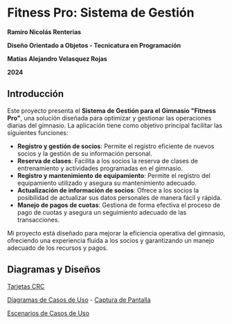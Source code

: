 # Fitness Pro: Sistema de Gestión

**Ramiro Nicolás Renterías**

**Diseño Orientado a Objetos - Tecnicatura en Programación**

**Matías Alejandro Velasquez Rojas**

**2024**

## Introducción

Este proyecto presenta el **Sistema de Gestión para el Gimnasio "Fitness Pro"**, una solución diseñada para optimizar y gestionar las operaciones diarias del gimnasio. La aplicación tiene como objetivo principal facilitar las siguientes funciones:

- **Registro y gestión de socios**: Permite el registro eficiente de nuevos socios y la gestión de su información personal.
- **Reserva de clases**: Facilita a los socios la reserva de clases de entrenamiento y actividades programadas en el gimnasio.
- **Registro y mantenimiento de equipamiento**: Permite el registro del equipamiento utilizado y asegura su mantenimiento adecuado.
- **Actualización de información de socios**: Ofrece a los socios la posibilidad de actualizar sus datos personales de manera fácil y rápida.
- **Manejo de pagos de cuotas**: Gestiona de forma efectiva el proceso de pago de cuotas y asegura un seguimiento adecuado de las transacciones.

Mi proyecto está diseñado para mejorar la eficiencia operativa del gimnasio, ofreciendo una experiencia fluida a los socios y garantizando un manejo adecuado de los recursos y pagos.

## Diagramas y Diseños

[Tarjetas CRC](https://docs.google.com/spreadsheets/d/1qseXx2NS4fiqnqy2mEZaPTBF9Hv3myKG/edit?usp=sharing&ouid=101120142767344064015&rtpof=true&sd=true)

[Diagramas de Casos de Uso](https://drive.google.com/file/d/1UHZfEeH4xCbK2ykE8ar48paoqaURujbP/view?usp=sharing) - [Captura de Pantalla](https://cdn.discordapp.com/attachments/937556463705022468/1283439622352801823/image.png?ex=66e2ffcb&is=66e1ae4b&hm=cc02ae54ab6b6f849c7cc6d35121fd0026a3ab824b8f7968354443a26842a805&)

[Escenarios de Casos de Uso](https://docs.google.com/spreadsheets/d/1FPurNsSBPeVZakk3x9H0IFhMUqSHvSWI/edit?usp=sharing&ouid=101120142767344064015&rtpof=true&sd=true)
